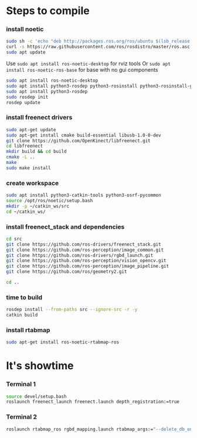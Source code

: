 # Steps to compile

### install noetic
```bash
sudo sh -c 'echo "deb http://packages.ros.org/ros/ubuntu $(lsb_release -sc) main" > /etc/apt/sources.list.d/ros-latest.list'
curl -s https://raw.githubusercontent.com/ros/rosdistro/master/ros.asc | sudo apt-key add -
sudo apt update
```
Use
`sudo apt install ros-noetic-desktop` for rviz tools
Or
`sudo apt install ros-noetic-ros-base` for base with no gui components

```bash
sudo apt install ros-noetic-desktop
sudo apt install python3-rosdep python3-rosinstall python3-rosinstall-generator python3-wstool build-essential
sudo apt install python3-rosdep
sudo rosdep init
rosdep update
```

### install freenect drivers
```bash
sudo apt-get update
sudo apt-get install cmake build-essential libusb-1.0-0-dev
git clone https://github.com/OpenKinect/libfreenect.git
cd libfreenect
mkdir build && cd build
cmake -L ..
make
sudo make install
```

### create workspace
```bash
sudo apt install python3-catkin-tools python3-osrf-pycommon
source /opt/ros/noetic/setup.bash
mkdir -p ~/catkin_ws/src
cd ~/catkin_ws/
```

### install freenect_stack and dependencies
```bash
cd src
git clone https://github.com/ros-drivers/freenect_stack.git
git clone https://github.com/ros-perception/image_common.git
git clone https://github.com/ros-drivers/rgbd_launch.git
git clone https://github.com/ros-perception/vision_opencv.git
git clone https://github.com/ros-perception/image_pipeline.git
git clone https://github.com/ros/geometry2.git

cd ..
```

### time to build
```bash
rosdep install --from-paths src --ignore-src -r -y
catkin build
```

### install rtabmap
```bash
sudo apt-get install ros-noetic-rtabmap-ros
```

# It's showtime

### Terminal 1
```bash
source devel/setup.bash
roslaunch freenect_launch freenect.launch depth_registration:=true
```

### Terminal 2
```bash
roslaunch rtabmap_ros rgbd_mapping.launch rtabmap_args:="--delete_db_on_start --Vis/MaxFeatures 500 --Mem/ImagePreDecimation 2 --Mem/ImagePostDecimation 2 --Kp/DetectorStrategy 6 --OdomF2M/MaxSize 1000 --Odom/ImageDecimation 2" rtabmapviz:=false
```
